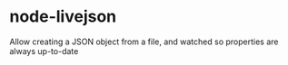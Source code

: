 # node-livejson
Allow creating a JSON object from a file, and watched so properties are always up-to-date
